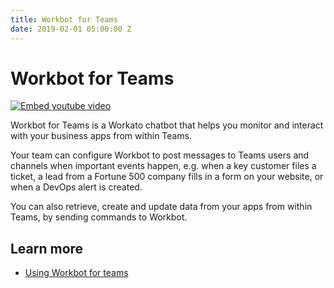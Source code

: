 ```yaml
---
title: Workbot for Teams
date: 2019-02-01 05:00:00 Z
---
```


# Workbot for Teams

[![Embed youtube video](~@img/workbot-for-teams/video-thumbnail.png)](https://youtu.be/lw2Fgd0FsZY)

Workbot for Teams is a Workato chatbot that helps you monitor and interact with your business apps from within Teams.

Your team can configure Workbot to post messages to Teams users and channels when important events happen, e.g. when a key customer files a ticket, a lead from a Fortune 500 company fills in a form on your website, or when a DevOps alert is created.

You can also retrieve, create and update data from your apps from within Teams, by sending commands to Workbot.

## Learn more
- [Using Workbot for teams](/workbot-for-teams/using-workbot-for-teams.md)

